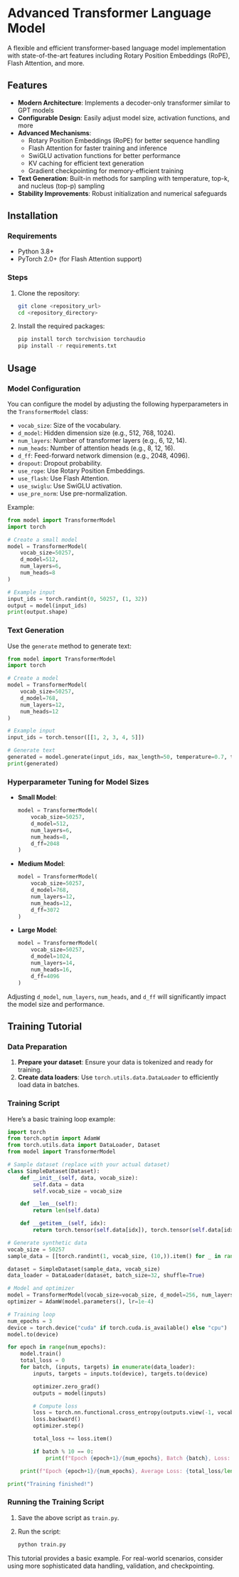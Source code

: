 # Advanced Transformer Language Model

A flexible and efficient transformer-based language model implementation with state-of-the-art features including Rotary Position Embeddings (RoPE), Flash Attention, and more.

## Features

- **Modern Architecture**: Implements a decoder-only transformer similar to GPT models
- **Configurable Design**: Easily adjust model size, activation functions, and more
- **Advanced Mechanisms**:
  - Rotary Position Embeddings (RoPE) for better sequence handling
  - Flash Attention for faster training and inference
  - SwiGLU activation functions for better performance
  - KV caching for efficient text generation
  - Gradient checkpointing for memory-efficient training
- **Text Generation**: Built-in methods for sampling with temperature, top-k, and nucleus (top-p) sampling
- **Stability Improvements**: Robust initialization and numerical safeguards

## Installation

### Requirements

- Python 3.8+
- PyTorch 2.0+ (for Flash Attention support)

### Steps

1.  Clone the repository:

    ```bash
    git clone <repository_url>
    cd <repository_directory>
    ```

2.  Install the required packages:

    ```bash
    pip install torch torchvision torchaudio
    pip install -r requirements.txt
    ```

## Usage

### Model Configuration

You can configure the model by adjusting the following hyperparameters in the `TransformerModel` class:

- `vocab_size`: Size of the vocabulary.
- `d_model`: Hidden dimension size (e.g., 512, 768, 1024).
- `num_layers`: Number of transformer layers (e.g., 6, 12, 14).
- `num_heads`: Number of attention heads (e.g., 8, 12, 16).
- `d_ff`: Feed-forward network dimension (e.g., 2048, 4096).
- `dropout`: Dropout probability.
- `use_rope`: Use Rotary Position Embeddings.
- `use_flash`: Use Flash Attention.
- `use_swiglu`: Use SwiGLU activation.
- `use_pre_norm`: Use pre-normalization.

Example:

```python
from model import TransformerModel
import torch

# Create a small model
model = TransformerModel(
    vocab_size=50257,
    d_model=512,
    num_layers=6,
    num_heads=8
)

# Example input
input_ids = torch.randint(0, 50257, (1, 32))
output = model(input_ids)
print(output.shape)
```

### Text Generation

Use the `generate` method to generate text:

```python
from model import TransformerModel
import torch

# Create a model
model = TransformerModel(
    vocab_size=50257,
    d_model=768,
    num_layers=12,
    num_heads=12
)

# Example input
input_ids = torch.tensor([[1, 2, 3, 4, 5]])

# Generate text
generated = model.generate(input_ids, max_length=50, temperature=0.7, top_k=50)
print(generated)
```

### Hyperparameter Tuning for Model Sizes

- **Small Model**:
  ```python
  model = TransformerModel(
      vocab_size=50257,
      d_model=512,
      num_layers=6,
      num_heads=8,
      d_ff=2048
  )
  ```
- **Medium Model**:
  ```python
  model = TransformerModel(
      vocab_size=50257,
      d_model=768,
      num_layers=12,
      num_heads=12,
      d_ff=3072
  )
  ```
- **Large Model**:
  ```python
  model = TransformerModel(
      vocab_size=50257,
      d_model=1024,
      num_layers=14,
      num_heads=16,
      d_ff=4096
  )
  ```

Adjusting `d_model`, `num_layers`, `num_heads`, and `d_ff` will significantly impact the model size and performance.

## Training Tutorial

### Data Preparation

1.  **Prepare your dataset**: Ensure your data is tokenized and ready for training.
2.  **Create data loaders**: Use `torch.utils.data.DataLoader` to efficiently load data in batches.

### Training Script

Here’s a basic training loop example:

```python
import torch
from torch.optim import AdamW
from torch.utils.data import DataLoader, Dataset
from model import TransformerModel

# Sample dataset (replace with your actual dataset)
class SimpleDataset(Dataset):
    def __init__(self, data, vocab_size):
        self.data = data
        self.vocab_size = vocab_size

    def __len__(self):
        return len(self.data)

    def __getitem__(self, idx):
        return torch.tensor(self.data[idx]), torch.tensor(self.data[idx][1:] + [0])  # Input and target

# Generate synthetic data
vocab_size = 50257
sample_data = [[torch.randint(1, vocab_size, (10,)).item() for _ in range(10)] for _ in range(100)]

dataset = SimpleDataset(sample_data, vocab_size)
data_loader = DataLoader(dataset, batch_size=32, shuffle=True)

# Model and optimizer
model = TransformerModel(vocab_size=vocab_size, d_model=256, num_layers=4, num_heads=4)
optimizer = AdamW(model.parameters(), lr=1e-4)

# Training loop
num_epochs = 3
device = torch.device("cuda" if torch.cuda.is_available() else "cpu")
model.to(device)

for epoch in range(num_epochs):
    model.train()
    total_loss = 0
    for batch, (inputs, targets) in enumerate(data_loader):
        inputs, targets = inputs.to(device), targets.to(device)

        optimizer.zero_grad()
        outputs = model(inputs)

        # Compute loss
        loss = torch.nn.functional.cross_entropy(outputs.view(-1, vocab_size), targets.view(-1), ignore_index=0)
        loss.backward()
        optimizer.step()

        total_loss += loss.item()

        if batch % 10 == 0:
            print(f"Epoch {epoch+1}/{num_epochs}, Batch {batch}, Loss: {loss.item()}")

    print(f"Epoch {epoch+1}/{num_epochs}, Average Loss: {total_loss/len(data_loader)}")

print("Training finished!")
```

### Running the Training Script

1.  Save the above script as `train.py`.
2.  Run the script:

    ```bash
    python train.py
    ```

This tutorial provides a basic example. For real-world scenarios, consider using more sophisticated data handling, validation, and checkpointing.
